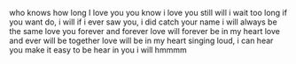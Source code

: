 who knows how long I love you 
you know i love you still 
will i wait too long
if you want do, i will
if i ever saw you, i did catch your name
i will always be the same
love you forever and forever 
love will forever  be in my heart
love and ever will be together
love will be in my heart
singing loud, i can hear you 
make it easy to be hear in you
i will hmmmm